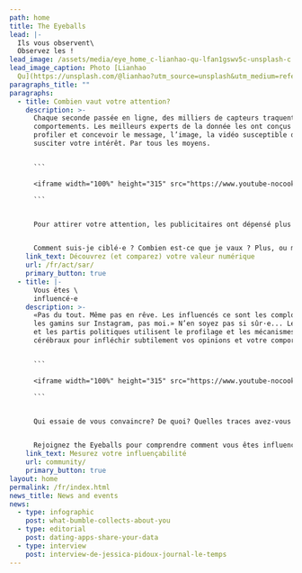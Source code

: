 ```yaml
---
path: home
title: The Eyeballs
lead: |-
  Ils vous observent\
  Observez les !
lead_image: /assets/media/eye_home_c-lianhao-qu-lfan1gswv5c-unsplash-c.jpeg
lead_image_caption: Photo [Lianhao
  Qu](https://unsplash.com/@lianhao?utm_source=unsplash&utm_medium=referral&utm_content=creditCopyText)
paragraphs_title: ""
paragraphs:
  - title: Combien vaut votre attention?
    description: >-
      Chaque seconde passée en ligne, des milliers de capteurs traquent votre
      comportements. Les meilleurs experts de la donnée les ont conçus pour vous
      profiler et concevoir le message, l’image, la vidéo susceptible de
      susciter votre intérêt. Par tous les moyens.


      ```

      <iframe width="100%" height="315" src="https://www.youtube-nocookie.com/embed/G1_ryVCLWoc" title="YouTube video player" frameborder="0" allow="accelerometer; autoplay; clipboard-write; encrypted-media; gyroscope; picture-in-picture" allowfullscreen></iframe>

      ```


      Pour attirer votre attention, les publicitaires ont dépensé plus de 375 milliards de dollars sur les supports numériques, rien qu'en 2020. 


      Comment suis-je ciblé·e ? Combien est-ce que je vaux ? Plus, ou moins que mon voisin ? Pourquoi ? Rejoignez the Eyeballs et découvrez à quelle sauce numérique vous êtes mangé·e.
    link_text: Découvrez (et comparez) votre valeur numérique
    url: /fr/act/sar/
    primary_button: true
  - title: |-
      Vous êtes \
      influencé·e
    description: >-
      «Pas du tout. Même pas en rêve. Les influencés ce sont les complotistes et
      les gamins sur Instagram, pas moi.» N’en soyez pas si sûr·e... Les marques
      et les partis politiques utilisent le profilage et les mécanismes
      cérébraux pour infléchir subtilement vos opinions et votre comportement.


      ```

      <iframe width="100%" height="315" src="https://www.youtube-nocookie.com/embed/rPcrvRuEv9k?start=7" title="YouTube video player" frameborder="0" allow="accelerometer; autoplay; clipboard-write; encrypted-media; gyroscope; picture-in-picture" allowfullscreen></iframe>

      ```


      Qui essaie de vous convaincre? De quoi? Quelles traces avez-vous laissées en ligne qui leur laissent croire que vous êtes manipulable?


      Rejoignez the Eyeballs pour comprendre comment vous êtes influencé·e, vous comparer à la moyenne et voir la différence de perception de votre profil entre les différents réseaux et médias que vous utilisez.
    link_text: Mesurez votre influençabilité
    url: community/
    primary_button: true
layout: home
permalink: /fr/index.html
news_title: News and events
news:
  - type: infographic
    post: what-bumble-collects-about-you
  - type: editorial
    post: dating-apps-share-your-data
  - type: interview
    post: interview-de-jessica-pidoux-journal-le-temps
---
```

